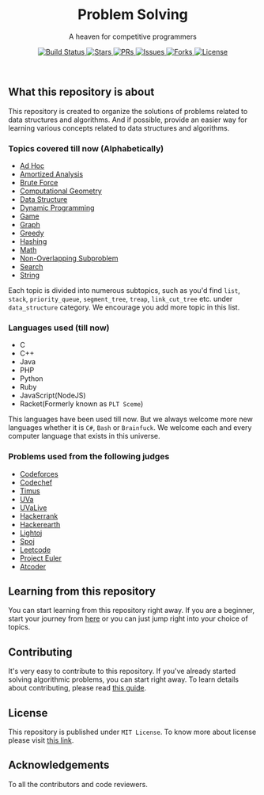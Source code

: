 <!-- [![Build Status](https://img.shields.io/circleci/build/gh/reyadussalahin/problem-solving/main?style=flat-square)](https://circleci.com/gh/reyadussalahin/problem-solving/tree/main)
[![Issues](https://img.shields.io/github/issues/reyadussalahin/problem-solving?style=flat-square&color=blue)](https://github.com/reyadussalahin/problem-solving/issues)
[![Forks](https://img.shields.io/github/forks/reyadussalahin/problem-solving?style=flat-square&color=purple)](https://github.com/reyadussalahin/problem-solving/network/members)
[![Stars](https://img.shields.io/github/stars/reyadussalahin/problem-solving?style=flat-square)](https://github.com/reyadussalahin/problem-solving/stargazers)
[![License](https://img.shields.io/github/license/reyadussalahin/problem-solving?color=teal&style=flat-square)](https://github.com/reyadussalahin/problem-solving/blob/master/LICENSE)
[![GitHub pull requests](https://img.shields.io/github/issues-pr/reyadussalahin/problem-solving?style=flat-square)](https://github.com/reyadussalahin/problem-solving/pulls) -->


<h1 align="center">Problem Solving</h1>
<p align="center">A heaven for competitive programmers</p>
<p align="center">
    <span>
        <a href="https://circleci.com/gh/reyadussalahin/problem-solving/tree/main">
            <img alt="Build Status" src="https://img.shields.io/circleci/build/gh/reyadussalahin/problem-solving/main?style=flat">
        </a>
    </span>
    <span>
        <a href="https://github.com/reyadussalahin/problem-solving/stargazers">
            <img alt="Stars" src="https://img.shields.io/github/stars/reyadussalahin/problem-solving?style=flat&color=magenta">
        </a>
    </span>
    <span>
        <a href="https://github.com/reyadussalahin/problem-solving/pulls">
            <img alt="PRs" src="https://img.shields.io/github/issues-pr/reyadussalahin/problem-solving?style=flat">
        </a>
    </span>
    <span>
        <a href="https://github.com/reyadussalahin/problem-solving/issues">
            <img alt="Issues" src="https://img.shields.io/github/issues/reyadussalahin/problem-solving?style=flat&color=orange">
        </a>
    </span>
    <span>
        <a href="https://github.com/reyadussalahin/problem-solving/network/members">
            <img alt="Forks" src="https://img.shields.io/github/forks/reyadussalahin/problem-solving?style=flat">
        </a>
    </span>
    <span>
        <a href="https://github.com/reyadussalahin/problem-solving/blob/main/LICENSE">
            <img alt="License" src="https://img.shields.io/github/license/reyadussalahin/problem-solving?color=teal&style=flat">
        </a>
    </span>
</p>
<br>


## What this repository is about
This repository is created to organize the solutions of problems related to data structures and algorithms. And if possible, provide an easier way for learning various concepts related to data structures and algorithms.

### Topics covered till now (Alphabetically)
 - [Ad Hoc](ad_hoc/)
 - [Amortized Analysis](amortized_analysis/)
 - [Brute Force](brute_force/)
 - [Computational Geometry](computational_geometry/)
 - [Data Structure](data_structure/)
 - [Dynamic Programming](dynamic_programming/)
 - [Game](game/)
 - [Graph](graph/)
 - [Greedy](greedy/)
 - [Hashing](hashing/)
 - [Math](math/)
 - [Non-Overlapping Subproblem](non_overlapping_subproblem/)
 - [Search](search/)
 - [String](string/)

Each topic is divided into numerous subtopics, such as you'd find `list`, `stack`, `priority_queue`, `segment_tree`, `treap`, `link_cut_tree` etc. under `data_structure` category. We encourage you add more topic in this list.

### Languages used (till now)
 - C
 - C++
 - Java
 - PHP
 - Python
 - Ruby
 - JavaScript(NodeJS)
 - Racket(Formerly known as `PLT Sceme`)

This languages have been used till now. But we always welcome more new languages whether it is `C#`, `Bash` or `Brainfuck`. We welcome each and every computer language that exists in this universe.

### Problems used from the following judges
 - [Codeforces](https://codeforces.com)
 - [Codechef](https://www.codechef.com/)
 - [Timus](http://acm.timus.ru/)
 - [UVa](https://onlinejudge.org/)
 - [UVaLive](https://icpcarchive.ecs.baylor.edu/)
 - [Hackerrank](https://www.hackerrank.com/)
 - [Hackerearth](https://www.hackerearth.com/)
 - [Lightoj](http://lightoj.com/)
 - [Spoj](https://www.spoj.com/)
 - [Leetcode](https://leetcode.com)
 - [Project Euler](https://projecteuler.net/)
 - [Atcoder](https://atcoder.jp/)


## Learning from this repository
You can start learning from this repository right away. If you are a beginner, start your journey from [here](LEARNING/contents/README.md) or you can just jump right into your choice of topics.

## Contributing
It's very easy to contribute to this repository. If you've already started solving algorithmic problems, you can start right away. To learn details about contributing, please read [this guide](.github/CONTRIBUTING.md).

## License
This repository is published under `MIT License`. To know more about license please visit [this link](LICENSE).

## Acknowledgements
To all the contributors and code reviewers.
